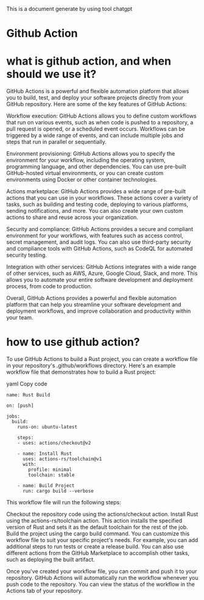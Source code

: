 This is a document generate by using tool chatgpt
# Github Action
# what is github action, and when should we use it?
GitHub Actions is a powerful and flexible automation platform that allows you to build, test, and deploy your software projects directly from your GitHub repository. Here are some of the key features of GitHub Actions:

Workflow execution: GitHub Actions allows you to define custom workflows that run on various events, such as when code is pushed to a repository, a pull request is opened, or a scheduled event occurs. Workflows can be triggered by a wide range of events, and can include multiple jobs and steps that run in parallel or sequentially.

Environment provisioning: GitHub Actions allows you to specify the environment for your workflow, including the operating system, programming language, and other dependencies. You can use pre-built GitHub-hosted virtual environments, or you can create custom environments using Docker or other container technologies.

Actions marketplace: GitHub Actions provides a wide range of pre-built actions that you can use in your workflows. These actions cover a variety of tasks, such as building and testing code, deploying to various platforms, sending notifications, and more. You can also create your own custom actions to share and reuse across your organization.

Security and compliance: GitHub Actions provides a secure and compliant environment for your workflows, with features such as access control, secret management, and audit logs. You can also use third-party security and compliance tools with GitHub Actions, such as CodeQL for automated security testing.

Integration with other services: GitHub Actions integrates with a wide range of other services, such as AWS, Azure, Google Cloud, Slack, and more. This allows you to automate your entire software development and deployment process, from code to production.

Overall, GitHub Actions provides a powerful and flexible automation platform that can help you streamline your software development and deployment workflows, and improve collaboration and productivity within your team.

# how to use github action?

To use GitHub Actions to build a Rust project, you can create a workflow file in your repository's .github/workflows directory. Here's an example workflow file that demonstrates how to build a Rust project:

yaml
Copy code
```
name: Rust Build

on: [push]

jobs:
  build:
    runs-on: ubuntu-latest

    steps:
    - uses: actions/checkout@v2

    - name: Install Rust
      uses: actions-rs/toolchain@v1
      with:
        profile: minimal
        toolchain: stable

    - name: Build Project
      run: cargo build --verbose
```
This workflow file will run the following steps:

Checkout the repository code using the actions/checkout action.
Install Rust using the actions-rs/toolchain action. This action installs the specified version of Rust and sets it as the default toolchain for the rest of the job.
Build the project using the cargo build command.
You can customize this workflow file to suit your specific project's needs. For example, you can add additional steps to run tests or create a release build. You can also use different actions from the GitHub Marketplace to accomplish other tasks, such as deploying the built artifact.

Once you've created your workflow file, you can commit and push it to your repository. GitHub Actions will automatically run the workflow whenever you push code to the repository. You can view the status of the workflow in the Actions tab of your repository.